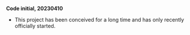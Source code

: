 **Code initial, 20230410**
- This project has been conceived for a long time and has only recently officially started.